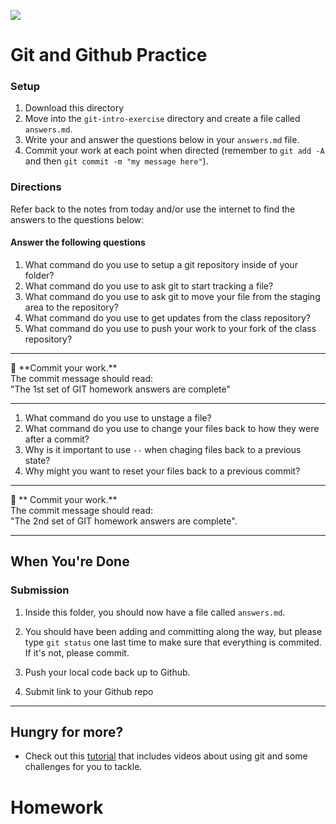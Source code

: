 ![](/ga_cog.png)

# Git and Github Practice
### Setup

1. Download this directory
3. Move into the `git-intro-exercise` directory and create a file called `answers.md`.
4. Write your and answer the questions below in your `answers.md` file.
5. Commit your work at each point when directed (remember to `git add -A` and then `git commit -m "my message here"`).

### Directions

Refer back to the notes from today and/or use the internet to find the answers to the questions below:

#### Answer the following questions

1. What command do you use to setup a git repository inside of your folder?
2. What command do you use to ask git to start tracking a file?
3. What command do you use to ask git to move your file from the staging area to the repository?<br>
4. What command do you use to get updates from the class repository?
5. What command do you use to push your work to your fork of the class repository?

<hr>
&#x1F534; **Commit your work.** <br>
The commit message should read: <br>
"The 1st set of GIT homework answers are complete"
<hr>

1. What command do you use to unstage a file?<br>
1. What command do you use to change your files back to how they were after a commit?<br>
1. Why is it important to use `--` when chaging files back to a previous state?<br>
1. Why might you want to reset your files back to a previous commit?<br>

<hr>
&#x1F534; ** Commit your work.** <br>
The commit message should read: <br>
"The 2nd set of GIT homework answers are complete".
<hr>

## When You're Done

### Submission

 1. Inside this folder, you should now have a file called `answers.md`.

 2. You should have been adding and committing along the way, but please type `git status` one last time to make sure that everything is commited. If it's not, please commit.

 3. Push your local code back up to Github.

 4. Submit link to your Github repo

---

## Hungry for more?

- Check out this [tutorial](http://gitreal.codeschool.com/?utm_source=github&utm_medium=codeschool_option&utm_campaign=trygit) that includes videos about using git and some challenges for you to tackle.
# Homework
